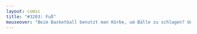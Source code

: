 ```yaml
---
layout: comic
title: "#3203: Fuß"
mouseover: "Beim Basketball benutzt man Körbe, um Bälle zu schlagen? Und beim Volleyball Volleys?"
---
```

